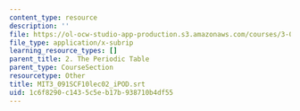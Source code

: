 ```yaml
---
content_type: resource
description: ''
file: https://ol-ocw-studio-app-production.s3.amazonaws.com/courses/3-091sc-introduction-to-solid-state-chemistry-fall-2010/1c6f8290c1435c5eb17b938710b4df55_MIT3_091SCF10lec02_iPOD.vtt
file_type: application/x-subrip
learning_resource_types: []
parent_title: 2. The Periodic Table
parent_type: CourseSection
resourcetype: Other
title: MIT3_091SCF10lec02_iPOD.srt
uid: 1c6f8290-c143-5c5e-b17b-938710b4df55
---
```

